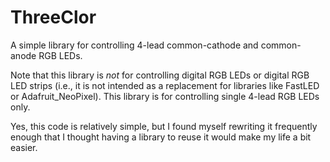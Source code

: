 ThreeClor
=========

A simple library for controlling 4-lead common-cathode and common-anode
RGB LEDs.

Note that this library is *not* for controlling digital RGB LEDs or digital
RGB LED strips (i.e., it is not intended as a replacement for libraries like
FastLED or Adafruit_NeoPixel). This library is for controlling single
4-lead RGB LEDs only.

Yes, this code is relatively simple, but I found myself rewriting it
frequently enough that I thought having a library to reuse it would make
my life a bit easier.
